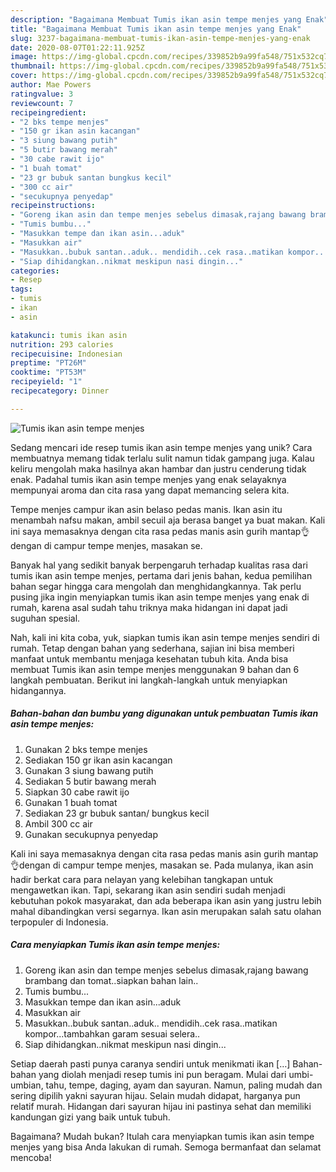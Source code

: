 ```yaml
---
description: "Bagaimana Membuat Tumis ikan asin tempe menjes yang Enak"
title: "Bagaimana Membuat Tumis ikan asin tempe menjes yang Enak"
slug: 3237-bagaimana-membuat-tumis-ikan-asin-tempe-menjes-yang-enak
date: 2020-08-07T01:22:11.925Z
image: https://img-global.cpcdn.com/recipes/339852b9a99fa548/751x532cq70/tumis-ikan-asin-tempe-menjes-foto-resep-utama.jpg
thumbnail: https://img-global.cpcdn.com/recipes/339852b9a99fa548/751x532cq70/tumis-ikan-asin-tempe-menjes-foto-resep-utama.jpg
cover: https://img-global.cpcdn.com/recipes/339852b9a99fa548/751x532cq70/tumis-ikan-asin-tempe-menjes-foto-resep-utama.jpg
author: Mae Powers
ratingvalue: 3
reviewcount: 7
recipeingredient:
- "2 bks tempe menjes"
- "150 gr ikan asin kacangan"
- "3 siung bawang putih"
- "5 butir bawang merah"
- "30 cabe rawit ijo"
- "1 buah tomat"
- "23 gr bubuk santan bungkus kecil"
- "300 cc air"
- "secukupnya penyedap"
recipeinstructions:
- "Goreng ikan asin dan tempe menjes sebelus dimasak,rajang bawang brambang dan tomat..siapkan bahan lain.."
- "Tumis bumbu..."
- "Masukkan tempe dan ikan asin...aduk"
- "Masukkan air"
- "Masukkan..bubuk santan..aduk.. mendidih..cek rasa..matikan kompor...tambahkan garam sesuai selera.."
- "Siap dihidangkan..nikmat meskipun nasi dingin..."
categories:
- Resep
tags:
- tumis
- ikan
- asin

katakunci: tumis ikan asin 
nutrition: 293 calories
recipecuisine: Indonesian
preptime: "PT26M"
cooktime: "PT53M"
recipeyield: "1"
recipecategory: Dinner

---
```



![Tumis ikan asin tempe menjes](https://img-global.cpcdn.com/recipes/339852b9a99fa548/751x532cq70/tumis-ikan-asin-tempe-menjes-foto-resep-utama.jpg)

Sedang mencari ide resep tumis ikan asin tempe menjes yang unik? Cara membuatnya memang tidak terlalu sulit namun tidak gampang juga. Kalau keliru mengolah maka hasilnya akan hambar dan justru cenderung tidak enak. Padahal tumis ikan asin tempe menjes yang enak selayaknya mempunyai aroma dan cita rasa yang dapat memancing selera kita.

Tempe menjes campur ikan asin belaso pedas manis. Ikan asin itu menambah nafsu makan, ambil secuil aja berasa banget ya buat makan. Kali ini saya memasaknya dengan cita rasa pedas manis asin gurih mantap👌dengan di campur tempe menjes, masakan se.

Banyak hal yang sedikit banyak berpengaruh terhadap kualitas rasa dari tumis ikan asin tempe menjes, pertama dari jenis bahan, kedua pemilihan bahan segar hingga cara mengolah dan menghidangkannya. Tak perlu pusing jika ingin menyiapkan tumis ikan asin tempe menjes yang enak di rumah, karena asal sudah tahu triknya maka hidangan ini dapat jadi suguhan spesial.


Nah, kali ini kita coba, yuk, siapkan tumis ikan asin tempe menjes sendiri di rumah. Tetap dengan bahan yang sederhana, sajian ini bisa memberi manfaat untuk membantu menjaga kesehatan tubuh kita. Anda bisa membuat Tumis ikan asin tempe menjes menggunakan 9 bahan dan 6 langkah pembuatan. Berikut ini langkah-langkah untuk menyiapkan hidangannya.

<!--inarticleads1-->

##### Bahan-bahan dan bumbu yang digunakan untuk pembuatan Tumis ikan asin tempe menjes:

1. Gunakan 2 bks tempe menjes
1. Sediakan 150 gr ikan asin kacangan
1. Gunakan 3 siung bawang putih
1. Sediakan 5 butir bawang merah
1. Siapkan 30 cabe rawit ijo
1. Gunakan 1 buah tomat
1. Sediakan 23 gr bubuk santan/ bungkus kecil
1. Ambil 300 cc air
1. Gunakan secukupnya penyedap


Kali ini saya memasaknya dengan cita rasa pedas manis asin gurih mantap👌dengan di campur tempe menjes, masakan se. Pada mulanya, ikan asin hadir berkat cara para nelayan yang kelebihan tangkapan untuk mengawetkan ikan. Tapi, sekarang ikan asin sendiri sudah menjadi kebutuhan pokok masyarakat, dan ada beberapa ikan asin yang justru lebih mahal dibandingkan versi segarnya. Ikan asin merupakan salah satu olahan terpopuler di Indonesia. 

<!--inarticleads2-->

##### Cara menyiapkan Tumis ikan asin tempe menjes:

1. Goreng ikan asin dan tempe menjes sebelus dimasak,rajang bawang brambang dan tomat..siapkan bahan lain..
1. Tumis bumbu...
1. Masukkan tempe dan ikan asin...aduk
1. Masukkan air
1. Masukkan..bubuk santan..aduk.. mendidih..cek rasa..matikan kompor...tambahkan garam sesuai selera..
1. Siap dihidangkan..nikmat meskipun nasi dingin...


Setiap daerah pasti punya caranya sendiri untuk menikmati ikan […] Bahan-bahan yang diolah menjadi resep tumis ini pun beragam. Mulai dari umbi-umbian, tahu, tempe, daging, ayam dan sayuran. Namun, paling mudah dan sering dipilih yakni sayuran hijau. Selain mudah didapat, harganya pun relatif murah. Hidangan dari sayuran hijau ini pastinya sehat dan memiliki kandungan gizi yang baik untuk tubuh. 

Bagaimana? Mudah bukan? Itulah cara menyiapkan tumis ikan asin tempe menjes yang bisa Anda lakukan di rumah. Semoga bermanfaat dan selamat mencoba!

